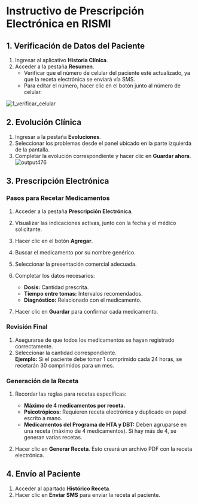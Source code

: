 # **Instructivo de Prescripción Electrónica en RISMI**

## **1. Verificación de Datos del Paciente**
1. Ingresar al aplicativo **Historia Clínica**.
2. Acceder a la pestaña **Resumen**.
   - Verificar que el número de celular del paciente esté actualizado, ya que la receta electrónica se enviará vía SMS.
   - Para editar el número, hacer clic en el botón junto al número de celular.

![1_verificar_celular](https://github.com/user-attachments/assets/b9b1cd3a-22a5-4c4b-a87c-f156f91d7264)


## **2. Evolución Clínica**
1. Ingresar a la pestaña **Evoluciones**.
2. Seleccionar los problemas desde el panel ubicado en la parte izquierda de la pantalla.
3. Completar la evolución correspondiente y hacer clic en **Guardar ahora**.
![output476](https://github.com/user-attachments/assets/4cd560ab-9f49-44d5-bf66-8ff61305d3c2)

## **3. Prescripción Electrónica**
### **Pasos para Recetar Medicamentos**
1. Acceder a la pestaña **Prescripción Electrónica**.
2. Visualizar las indicaciones activas, junto con la fecha y el médico solicitante.
3. Hacer clic en el botón **Agregar**.
4. Buscar el medicamento por su nombre genérico.
5. Seleccionar la presentación comercial adecuada.
6. Completar los datos necesarios:
   - **Dosis:** Cantidad prescrita.
   - **Tiempo entre tomas:** Intervalos recomendados.
   - **Diagnóstico:** Relacionado con el medicamento.

7. Hacer clic en **Guardar** para confirmar cada medicamento.

### **Revisión Final**
1. Asegurarse de que todos los medicamentos se hayan registrado correctamente.
2. Seleccionar la cantidad correspondiente.  
   **Ejemplo:** Si el paciente debe tomar 1 comprimido cada 24 horas, se recetarán 30 comprimidos para un mes.

### **Generación de la Receta**
1. Recordar las reglas para recetas específicas:
   - **Máximo de 4 medicamentos por receta.**
   - **Psicotrópicos:** Requieren receta electrónica y duplicado en papel escrito a mano.
   - **Medicamentos del Programa de HTA y DBT:** Deben agruparse en una receta (máximo de 4 medicamentos). Si hay más de 4, se generan varias recetas.

2. Hacer clic en **Generar Receta**. Esto creará un archivo PDF con la receta electrónica.

## **4. Envío al Paciente**
1. Acceder al apartado **Histórico Receta**.
2. Hacer clic en **Enviar SMS** para enviar la receta al paciente.
